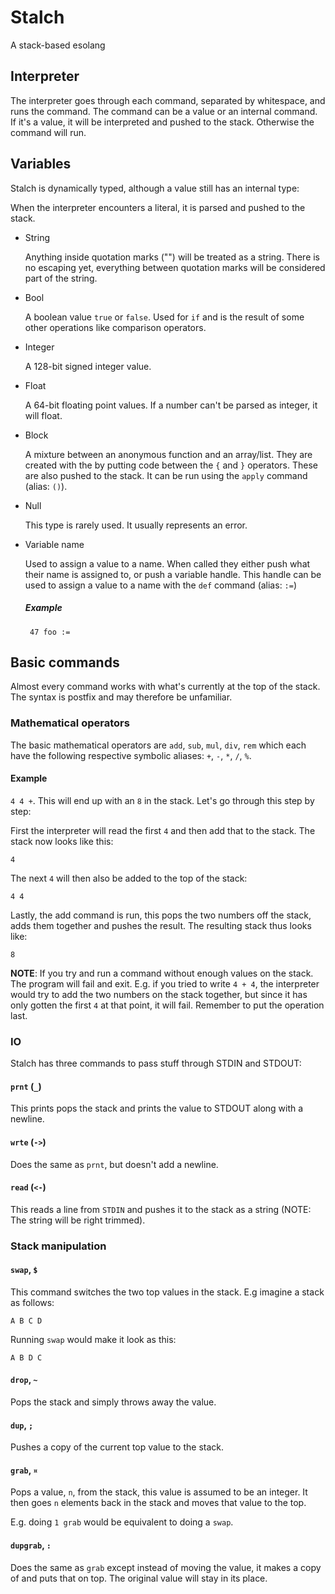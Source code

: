 # Stalch
A stack-based esolang

## Interpreter

The interpreter goes through each command, separated by whitespace, and runs the
command. The command can be a value or an internal command. If it's a value, it
will be interpreted and pushed to the stack. Otherwise the command will run.

## Variables

Stalch is dynamically typed, although a value still has an internal type:

When the interpreter encounters a literal, it is parsed and pushed to the stack.

 * String

    Anything inside quotation marks ("") will be treated as a string.
    There is no escaping yet, everything between quotation marks will
    be considered part of the string.
 * Bool

    A boolean value `true` or `false`. Used for `if` and is the result of some
    other operations like comparison operators.
 * Integer

    A 128-bit signed integer value.
 * Float

    A 64-bit floating point values. If a number can't be parsed as integer, it will float.
 * Block

    A mixture between an anonymous function and an array/list. They are created with the by
    putting code between the `{` and `}` operators. These are also pushed to
    the stack. It can be run using the `apply` command (alias: `()`).
 * Null

    This type is rarely used. It usually represents an error.
 * Variable name

    Used to assign a value to a name. When called they either push what their
    name is assigned to, or push a variable handle. This handle can be used to
    assign a value to a name with the `def` command (alias: `:=`)
    ##### Example
        47 foo :=

## Basic commands

Almost every command works with what's currently at the top of the stack.
The syntax is postfix and may therefore be unfamiliar.

### Mathematical operators

The basic mathematical operators are `add`, `sub`, `mul`, `div`, `rem` which
each have the following respective symbolic aliases: `+`, `-`, `*`, `/`, `%`.

#### Example

`4 4 +`. This will end up with an `8` in the stack.
Let's go through this step by step:

First the interpreter will read the first `4` and then add that to the stack.
The stack now looks like this:

`4`

The next `4` will then also be added to the top of the stack:

`4 4`

Lastly, the add command is run, this pops the two numbers off the stack,
adds them together and pushes the result. The resulting stack thus looks like:

`8`

**NOTE**: If you try and run a command without enough values on the stack.
The program will fail and exit. E.g. if you tried to write `4 + 4`, the interpreter
would try to add the two numbers on the stack together, but since it has only
gotten the first `4` at that point, it will fail.
Remember to put the operation last.

### IO

Stalch has three commands to pass stuff through STDIN and STDOUT:

#### `prnt` (`_`)

This prints pops the stack and prints the value to STDOUT along with a newline.

#### `wrte` (`->`)

Does the same as `prnt`, but doesn't add a newline.

#### `read` (`<-`)

This reads a line from `STDIN` and pushes it to the stack as a string
(NOTE: The string will be right trimmed).

### Stack manipulation

#### `swap`, `$`

This command switches the two top values in the stack. E.g imagine a stack as follows:

`A B C D`

Running `swap` would make it look as this:

`A B D C`

#### `drop`, `~`

Pops the stack and simply throws away the value.

#### `dup`, `;`

Pushes a copy of the current top value to the stack.

#### `grab`, `¤`

Pops a value, `n`, from the stack, this value is assumed to be an integer.
It then goes `n` elements back in the stack and moves that value to the top.

E.g. doing `1 grab` would be equivalent to doing a `swap`.

#### `dupgrab`, `:`

Does the same as `grab` except instead of moving the value, it makes a copy of
and puts that on top. The original value will stay in its place.
